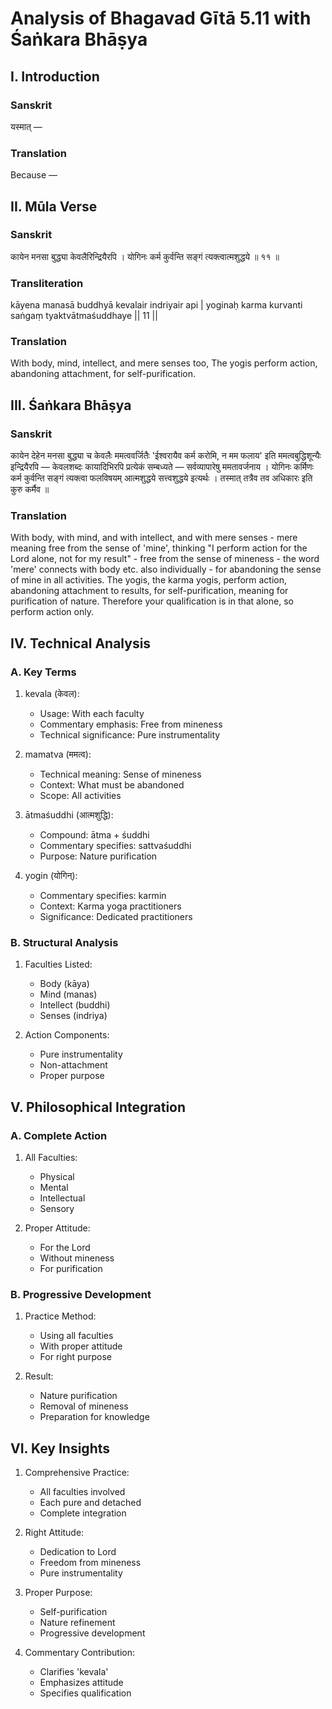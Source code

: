 # Analysis of Bhagavad Gītā 5.11 with Śaṅkara Bhāṣya

## I. Introduction

### Sanskrit
यस्मात् —

### Translation
Because —

## II. Mūla Verse

### Sanskrit
कायेन मनसा बुद्ध्या केवलैरिन्द्रियैरपि ।
योगिनः कर्म कुर्वन्ति सङ्गं त्यक्त्वात्मशुद्धये ॥ ११ ॥

### Transliteration
kāyena manasā buddhyā kevalair indriyair api |
yoginaḥ karma kurvanti saṅgaṃ tyaktvātmaśuddhaye || 11 ||

### Translation
With body, mind, intellect, and mere senses too,
The yogis perform action, abandoning attachment, for self-purification.

## III. Śaṅkara Bhāṣya

### Sanskrit
कायेन देहेन मनसा बुद्ध्या च केवलैः ममत्ववर्जितैः 'ईश्वरायैव कर्म करोमि, न मम फलाय' इति ममत्वबुद्धिशून्यैः इन्द्रियैरपि — केवलशब्दः कायादिभिरपि प्रत्येकं सम्बध्यते — सर्वव्यापारेषु ममतावर्जनाय । योगिनः कर्मिणः कर्म कुर्वन्ति सङ्गं त्यक्त्वा फलविषयम् आत्मशुद्धये सत्त्वशुद्धये इत्यर्थः । तस्मात् तत्रैव तव अधिकारः इति कुरु कर्मैव ॥

### Translation
With body, with mind, and with intellect, and with mere senses - mere meaning free from the sense of 'mine', thinking "I perform action for the Lord alone, not for my result" - free from the sense of mineness - the word 'mere' connects with body etc. also individually - for abandoning the sense of mine in all activities. The yogis, the karma yogis, perform action, abandoning attachment to results, for self-purification, meaning for purification of nature. Therefore your qualification is in that alone, so perform action only.

## IV. Technical Analysis

### A. Key Terms

1. kevala (केवल):
   - Usage: With each faculty
   - Commentary emphasis: Free from mineness
   - Technical significance: Pure instrumentality

2. mamatva (ममत्व):
   - Technical meaning: Sense of mineness
   - Context: What must be abandoned
   - Scope: All activities

3. ātmaśuddhi (आत्मशुद्धि):
   - Compound: ātma + śuddhi
   - Commentary specifies: sattvaśuddhi
   - Purpose: Nature purification

4. yogin (योगिन्):
   - Commentary specifies: karmin
   - Context: Karma yoga practitioners
   - Significance: Dedicated practitioners

### B. Structural Analysis

1. Faculties Listed:
   - Body (kāya)
   - Mind (manas)
   - Intellect (buddhi)
   - Senses (indriya)

2. Action Components:
   - Pure instrumentality
   - Non-attachment
   - Proper purpose

## V. Philosophical Integration

### A. Complete Action

1. All Faculties:
   - Physical
   - Mental
   - Intellectual
   - Sensory

2. Proper Attitude:
   - For the Lord
   - Without mineness
   - For purification

### B. Progressive Development

1. Practice Method:
   - Using all faculties
   - With proper attitude
   - For right purpose

2. Result:
   - Nature purification
   - Removal of mineness
   - Preparation for knowledge

## VI. Key Insights

1. Comprehensive Practice:
   - All faculties involved
   - Each pure and detached
   - Complete integration

2. Right Attitude:
   - Dedication to Lord
   - Freedom from mineness
   - Pure instrumentality

3. Proper Purpose:
   - Self-purification
   - Nature refinement
   - Progressive development

4. Commentary Contribution:
   - Clarifies 'kevala'
   - Emphasizes attitude
   - Specifies qualification
